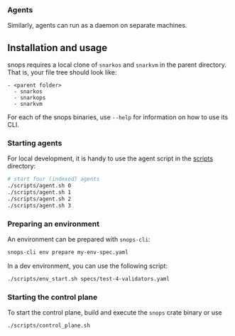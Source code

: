 ### Agents

Similarly, agents can run as a daemon on separate machines.

## Installation and usage

snops requires a local clone of `snarkos` and `snarkvm` in the parent directory.
That is, your file tree should look like:

```
- <parent folder>
  - snarkos
  - snarkops
  - snarkvm
```

For each of the snops binaries, use `--help` for information on how to use its
CLI.

### Starting agents

<!-- TODO: agent containerization -->

For local development, it is handy to use the agent script in the
[scripts](./scripts/) directory:

```bash
# start four (indexed) agents
./scripts/agent.sh 0
./scripts/agent.sh 1
./scripts/agent.sh 2
./scripts/agent.sh 3
```

### Preparing an environment

An environment can be prepared with `snops-cli`:

```bash
snops-cli env prepare my-env-spec.yaml
```

In a dev environment, you can use the following script:

```bash
./scripts/env_start.sh specs/test-4-validators.yaml
```

### Starting the control plane

To start the control plane, build and execute the `snops` crate binary or use

```bash
./scripts/control_plane.sh
```
